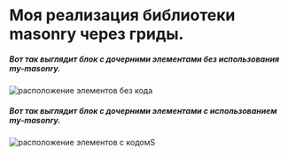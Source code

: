 # Моя реализация библиотеки masonry через гриды.

##### Вот так выглядит блок с дочерними элементами без использования my-masonry.
![расположение элементов без кода](/vitaliyeb/my-Masonry/blob/master/img/notmasonry.PNG?raw=true)

##### Вот так выглядит блок с дочерними элементами с использованием my-masonry.
![расположение элементов с кодом](/vitaliyeb/my-Masonry/blob/master/img/masonry.PNG?raw=true)S
